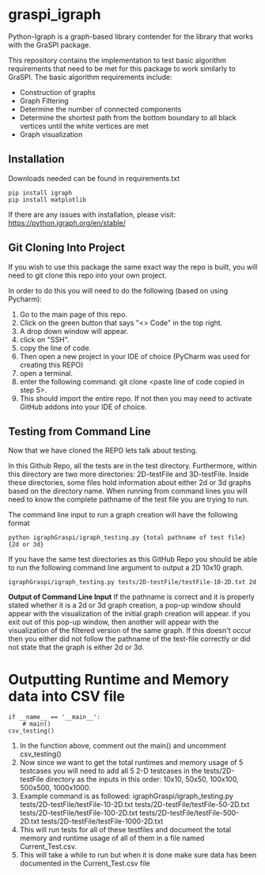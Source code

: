 # graspi_igraph

Python-Igraph is a graph-based library contender for the library that works with the GraSPI package. 

This repository contains the implementation to test basic algorithm requirements that need to be met for this package to work similarly to GraSPI.
The basic algorithm requirements include:
  -  Construction of graphs
  -  Graph Filtering
  -  Determine the number of connected components
  -  Determine the shortest path from the bottom boundary to all black vertices until the white vertices are met
  -  Graph visualization

## Installation
Downloads needed can be found in requirements.txt
```
pip install igraph 
pip install matplotlib
```
  If there are any issues with installation, please visit: https://python.igraph.org/en/stable/

## Git Cloning Into Project 
If you wish to use this package the same exact way the repo is built, you will need to git clone this repo into your own project.

In order to do this you will need to do the following (based on using Pycharm):
1. Go to the main page of this repo.
2. Click on the green button that says "<> Code" in the top right.
3. A drop down window will appear.
4. click on "SSH".
5. copy the line of code.
6. Then open a new project in your IDE of choice (PyCharm was used for creating this REPO)
7. open a terminal.
8. enter the following command: git clone <paste line of code copied in step 5>.
9. This should import the entire repo. If not then you may need to activate GitHub addons into your IDE of choice.
## Testing from Command Line
Now that we have cloned the REPO lets talk about testing.

In this Github Repo, all the tests are in the test directory. Furthermore, within this directory are two more directories: 2D-testFile and 3D-testFile.
Inside these directories, some files hold information about either 2d or 3d graphs based on the directory name. 
When running from command lines you will need to know the complete pathname of the test file you are trying to run.

The command line input to run a graph creation will have the following format
```
python igraphGraspi/igraph_testing.py {total pathname of test file} {2d or 3d}
```
If you have the same test directories as this GitHub Repo you should be able to run the following command line argument to output a 2D 10x10 graph.
```
igraphGraspi/igraph_testing.py tests/2D-testFile/testFile-10-2D.txt 2d
```
**Output of Command Line Input**
If the pathname is correct and it is properly stated whether it is a 2d or 3d graph creation, a pop-up window should appear with the visualization of the initial graph creation will appear. 
if you exit out of this pop-up window, then another will appear with the visualization of the filtered version of the same graph. 
If this doesn't occur then you either did not follow the pathname of the test-file correctly or did not state that the graph is either 2d or 3d. 
 
# Outputting Runtime and Memory data into CSV file
```
if __name__ == '__main__':
    # main()
csv_testing()
```
1. In the function above, comment out the main() and uncomment csv_testing()
2. Now since we want to get the total runtimes and memory usage of 5 testcases you will need to add all 5 2-D testcases in the tests/2D-testFile directory as the inputs in this order: 10x10, 50x50, 100x100, 500x500, 1000x1000.
3. Example command is as followed: igraphGraspi/igraph_testing.py tests/2D-testFile/testFile-10-2D.txt tests/2D-testFile/testFile-50-2D.txt tests/2D-testFile/testFile-100-2D.txt tests/2D-testFile/testFile-500-2D.txt tests/2D-testFile/testFile-1000-2D.txt
4. This will run tests for all of these testfiles and document the total memory and runtime usage of all of them in a file named Current_Test.csv.
5. This will take a while to run but when it is done make sure data has been documented in the Current_Test.csv file


